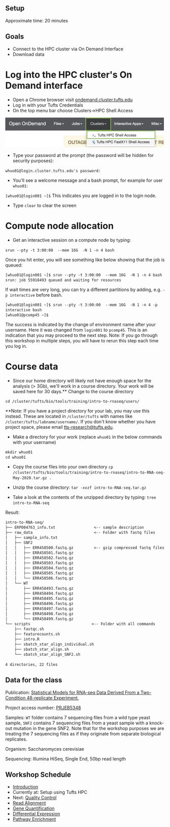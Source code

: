 ## Setup

Approximate time: 20 minutes

## Goals
- Connect to the HPC cluster via On Demand Interface
- Download data

# Log into the HPC cluster's On Demand interface
- Open a Chrome browser visit [ondemand.cluster.tufts.edu](ondemand.cluster.tufts.edu)
- Log in with your Tufts Credentials
- On the top menu bar choose Clusters->HPC Shell Access

<img src="../img/od_terminal.png" width="500">

- Type your password at the prompt (the password will be hidden for security purposes):

`whuo01@login.cluster.tufts.edu's password:`

- You'll see a welcome message and a bash prompt, for example for user `whuo01`:

`[whuo01@login001 ~]$`
This indicates you are logged in to the login node.

- Type `clear` to clear the screen

# Compute node allocation
- Get an interactive session on a compute node by typing:

`srun --pty -t 3:00:00  --mem 16G  -N 1 -n 4 bash`

Once you hit enter, you will see something like below showing that the job is queued:
```
[whuo01@login001 ~]$ srun --pty -t 3:00:00  --mem 16G  -N 1 -n 4 bash
srun: job 55918493 queued and waiting for resources
```
If wait times are very long, you can try a different partitions by adding, e.g. `-p interactive` before bash.

```
[whuo01@login001 ~]$ srun --pty -t 3:00:00  --mem 16G  -N 1 -n 4 -p interactive bash
[whuo01@pcomp45 ~]$
```

The success is indicated by the change of environment name after your username. Here it was changed from `login001` to `pcomp45`. 
This is an indication that you may proceed to the next step.
Note: If you go through this workshop in multiple steps, you will have to rerun this step each time you log in.

# Course data
- Since our home directory will likely not have enough space for the analysis (> 3Gb), we'll work in a course directory. 
Your work will be saved here for 30 days.**  Change to the course directory

```
cd /cluster/tufts/bio/tools/training/intro-to-rnaseq/users/
```

**Note: If you have a project directory for your lab, you may use this instead.
These are located in `/cluster/tufts` with names like `/cluster/tufts/labname/username/`.
If you don't know whether you have project space, please email [tts-research@tufts.edu](mailto:tts-research@tufts.edu).

- Make a directory for your work (replace `whuo01` in the below commands with your username)
```
mkdir whuo01
cd whuo01
```

- Copy the course files into your own directory
`cp /cluster/tufts/bio/tools/training/intro-to-rnaseq/intro-to-RNA-seq-May-2020.tar.gz .`

- Unzip the course directory:
`tar -xvzf intro-to-RNA-seq.tar.gz`

- Take a look at the contents of the unzipped directory by typing:
`tree intro-to-RNA-seq`

Result:
```
intro-to-RNA-seq/
├── ERP004763_info.txt                 <-- sample description
├── raw_data                           <-- Folder with fastq files
│   ├── sample_info.txt
│   ├── SNF2
│   │   ├── ERR458500.fastq.gz         <-- gzip compressed fastq files
│   │   ├── ERR458501.fastq.gz
│   │   ├── ERR458502.fastq.gz
│   │   ├── ERR458503.fastq.gz
│   │   ├── ERR458504.fastq.gz
│   │   ├── ERR458505.fastq.gz
│   │   └── ERR458506.fastq.gz
│   └── WT
│       ├── ERR458493.fastq.gz
│       ├── ERR458494.fastq.gz
│       ├── ERR458495.fastq.gz
│       ├── ERR458496.fastq.gz
│       ├── ERR458497.fastq.gz
│       ├── ERR458498.fastq.gz
│       └── ERR458499.fastq.gz
└── scripts                           <-- Folder with all commands
    ├── fastqc.sh
    ├── featurecounts.sh
    ├── intro.R
    ├── sbatch_star_align_individual.sh
    ├── sbatch_star_align.sh
    └── sbatch_star_align_SNF2.sh

4 directories, 22 files
```

## Data for the class

Publication: [Statistical Models for RNA-seq Data Derived From a Two-Condition 48-replicate Experiment.](https://pubmed.ncbi.nlm.nih.gov/26206307/?utm_source=gquery&utm_medium=referral&utm_campaign=CitationSensor)

Project access number: [PRJEB5348](https://www.ncbi.nlm.nih.gov/bioproject/PRJEB5348)

Samples: `WT` folder contains 7 sequencing files from a wild type yeast sample, `SNF2` contains 7 sequencing files from a yeast sample with a knock-out mutation in the gene SNF2.
Note that for the workshop purposes we are treating the 7 sequencing files as if they originate from separate biological replicates.

Organism: Saccharomyces cerevisiae

Sequencing: Illumina HiSeq, Single End, 50bp read length


## Workshop Schedule
- [Introduction](../README.md)
- Currently at: Setup using Tufts HPC
- Next: [Quality Control](02_Quality_Control.md)
- [Read Alignment](03_Read_Alignment.md)
- [Gene Quantification](04_Gene_Quantification.md)
- [Differential Expression](05_Differential_Expression.md)
- [Pathway Enrichment](06_Pathway_Enrichment.md)
